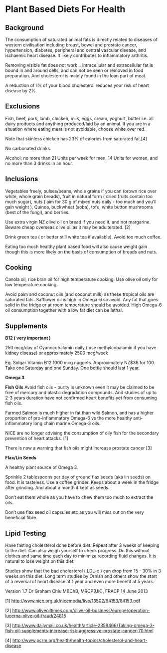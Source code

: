 # **Plant Based Diets For Health** #

## **Background** ##

The consumption of saturated animal fats is directly related to diseases of western civilisation including breast, bowel and prostate cancer, hypertension, diabetes, peripheral and central vascular disease, and ischaemic heart disease.  It likely contributes to inflammatory arthritis.

Removing visible fat does not work .. intracellular and extracellular fat is bound in and around cells, and can not be seen or removed in food preparation.  And cholesterol is mainly found in the lean part of meat.

A reduction of 1% of your blood cholesterol reduces your risk of heart disease by 2%.

## **Exclusions** ##

Fish, beef, pork, lamb, chicken, milk, eggs, cream, yoghurt,  butter i.e. all dairy products and anything produced/laid by an animal.  If you are in a situation where eating meat is not avoidable, choose white over red.

Note that skinless chicken has 23% of calories from saturated fat.[4]

No carbonated drinks.

Alcohol; no more than 21 Units per week for men, 14 Units for women, and no more than 3 drinks in an hour.

## **Inclusions** ##

Vegetables freely, pulses/beans, whole grains if you can (brown rice over white, whole grain breads), fruit in natural form ( dried fruits contain too much sugar), nuts ( aim for 30 g of mixed nuts daily - too much and you’ll gain weight ), Quinoa, buckwheat (soba), tofu, white button mushrooms (best of the fungi), and berries.

Use extra virgin NZ olive oil on bread if you need it, and not margarine.  Beware cheap overseas olive oil as it may be adulterated. [2]

Drink green tea ( or better still white tea if available).  Avoid too much coffee. 

Eating too much healthy plant based food will also cause weight gain though this is more likely on the basis of consumption of breads and nuts.

## **Cooking** ##

Canola oil, rice bran oil for high temperature cooking.  Use olive oil only for low temperature cooking.

Avoid palm and coconut oils (and coconut milk) as these tropical oils are saturated fats.  Safflower oil is high in Omega-6 so avoid.  Any fat that goes solid in the fridge or at room temperature should be avoided.  High Omega-6 oil consumption together with a low fat diet can be lethal.

## **Supplements** ##

**B12 ( very important )**

250 mcg/day of Cyanocobalamin daily ( use methylcobalamin if you have kidney disease)
or
approximately 2500 mcg/week

Eg. Solgar Vitamin B12 1000 mcg nuggets.  Approximately NZ$36 for 100.  Take one Saturday and one Sunday.  One bottle should last 1 year.

**Omega 3**

**Fish Oils**
Avoid fish oils - purity is unknown even it may be claimed to be free of mercury and plastic degradation compounds.  And studies of up to 2-3 years duration have not confirmed heart benefits yet from consuming fish oils.

Farmed Salmon is much higher in fat than wild Salmon, and has a higher proportion of pro-inflammatory Omega-6 vs the more healthy anti-inflammatory long chain marine Omega-3 oils.

NICE are no longer advising the consumption of oily fish for the secondary prevention of heart attacks. [1]

There is now a warning that fish oils might increase prostate cancer [3]

**Flax/Lin Seeds**

A healthy plant source of Omega 3.
 
Sprinkle 2 tablespoons per day of ground flax seeds (aka lin seeds) on food.  It is tasteless. Use a coffee grinder. Keeps about a week in the fridge after grinding.  And about a month if kept as seeds.

Don’t eat them whole as you have to chew them too much to extract the oils.

Don’t use flax seed oil capsules etc as you will miss out on the very beneficial fibre.

## **Lipid Testing** ##

Have fasting cholesterol done before diet. Repeat after 3 weeks of keeping to the diet. Can also weigh yourself to check progress.  Do this without clothes and same time each day to minimize recording fluid changes.  It is natural to lose weight on this diet.

Studies show that the bad cholesterol ( LDL-c ) can drop from 15 - 30% in 3 weeks on this diet.  Long term studies by Ornish and others show the start of a reversal of heart disease at 1 year and even more benefit at 5 years.

Version 1.7 Dr Graham Chiu MBChB, MRCP(UK), FRACP 14 June 2013

[1] http://www.nice.org.uk/nicemedia/live/13502/64153/64153.pdf

[2] http://www.oliveoiltimes.com/olive-oil-business/europe/operation-lucerna-olive-oil-fraud/24815

[3] http://www.dailymail.co.uk/health/article-2359466/Taking-omega-3-fish-oil-supplements-increase-risk-aggressive-prostate-cancer-70.html

[4] http://www.pcrm.org/health/health-topics/cholesterol-and-heart-disease
